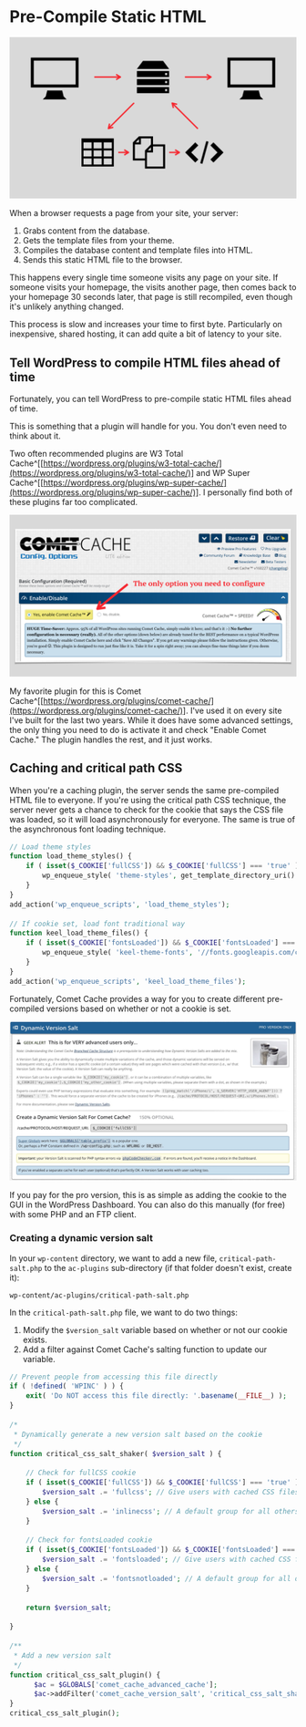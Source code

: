 
# Pre-Compile Static HTML

![](img/precompile.jpg)

When a browser requests a page from your site, your server:

1. Grabs content from the database.
2. Gets the template files from your theme.
3. Compiles the database content and template files into HTML.
4. Sends this static HTML file to the browser.

This happens every single time someone visits any page on your site. If someone visits your homepage, the visits another page, then comes back to your homepage 30 seconds later, that page is still recompiled, even though it's unlikely anything changed.

This process is slow and increases your time to first byte. Particularly on inexpensive, shared hosting, it can add quite a bit of latency to your site.

## Tell WordPress to compile HTML files ahead of time

Fortunately, you can tell WordPress to pre-compile static HTML files ahead of time.

This is something that a plugin will handle for you. You don't even need to think about it.

Two often recommended plugins are W3 Total Cache^[[https://wordpress.org/plugins/w3-total-cache/](https://wordpress.org/plugins/w3-total-cache/)] and WP Super Cache^[[https://wordpress.org/plugins/wp-super-cache/](https://wordpress.org/plugins/wp-super-cache/)]. I personally find both of these plugins far too complicated.

![](img/comet-cache.jpg)

My favorite plugin for this is Comet Cache^[[https://wordpress.org/plugins/comet-cache/](https://wordpress.org/plugins/comet-cache/)]. I've used it on every site I've built for the last two years. While it does have some advanced settings, the only thing you need to do is activate it and check "Enable Comet Cache." The plugin handles the rest, and it just works.

## Caching and critical path CSS

When you're a caching plugin, the server sends the same pre-compiled HTML file to everyone. If you're using the critical path CSS technique, the server never gets a chance to check for the cookie that says the CSS file was loaded, so it will load asynchronously for everyone. The same is true of the asynchronous font loading technique.

```php
// Load theme styles
function load_theme_styles() {
    if ( isset($_COOKIE['fullCSS']) && $_COOKIE['fullCSS'] === 'true' ) {
        wp_enqueue_style( 'theme-styles', get_template_directory_uri() . '/path/to/your/main.css', null, null, 'all' );
    }
}
add_action('wp_enqueue_scripts', 'load_theme_styles');

// If cookie set, load font traditional way
function keel_load_theme_files() {
    if ( isset($_COOKIE['fontsLoaded']) && $_COOKIE['fontsLoaded'] === 'true' ) {
        wp_enqueue_style( 'keel-theme-fonts', '//fonts.googleapis.com/css?family=PT+Serif:400,400italic,700,700italic', null, null, 'all' );
    }
}
add_action('wp_enqueue_scripts', 'keel_load_theme_files');
```

Fortunately, Comet Cache provides a way for you to create different pre-compiled versions based on whether or not a cookie is set.

![Adding dynamic caching via the Comet Cache GUI](img/comet-cache-cookies.jpg)

If you pay for the pro version, this is as simple as adding the cookie to the GUI in the WordPress Dashboard. You can also do this manually (for free) with some PHP and an FTP client.

### Creating a dynamic version salt

In your `wp-content` directory, we want to add a new file, `critical-path-salt.php` to the `ac-plugins` sub-directory (if that folder doesn't exist, create it):

```
wp-content/ac-plugins/critical-path-salt.php
```

In the `critical-path-salt.php` file, we want to do two things:

1. Modify the `$version_salt` variable based on whether or not our cookie exists.
2. Add a filter against Comet Cache's salting function to update our variable.

```php
// Prevent people from accessing this file directly
if ( !defined( 'WPINC' ) ) {
    exit( 'Do NOT access this file directly: '.basename(__FILE__) );
}

/*
 * Dynamically generate a new version salt based on the cookie
 */
function critical_css_salt_shaker( $version_salt ) {

    // Check for fullCSS cookie
    if ( isset($_COOKIE['fullCSS']) && $_COOKIE['fullCSS'] === 'true' ) {
        $version_salt .= 'fullcss'; // Give users with cached CSS files their own variation of the cache.
    } else {
        $version_salt .= 'inlinecss'; // A default group for all others.
    }

    // Check for fontsLoaded cookie
    if ( isset($_COOKIE['fontsLoaded']) && $_COOKIE['fontsLoaded'] === 'true' ) {
        $version_salt .= 'fontsloaded'; // Give users with cached CSS files their own variation of the cache.
    } else {
        $version_salt .= 'fontsnotloaded'; // A default group for all others.
    }

    return $version_salt;

}

/**
 * Add a new version salt
 */
function critical_css_salt_plugin() {
	  $ac = $GLOBALS['comet_cache_advanced_cache'];
	  $ac->addFilter('comet_cache_version_salt', 'critical_css_salt_shaker');
}
critical_css_salt_plugin();
```